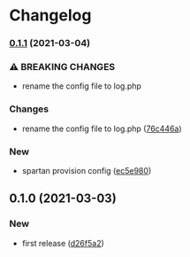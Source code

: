 # Changelog
### [0.1.1](https://github.com/spartan/logger/compare/v0.1.0...v0.1.1) (2021-03-04)


### ⚠ BREAKING CHANGES

* rename the config file to log.php

### Changes

* rename the config file to log.php ([76c446a](https://github.com/spartan/logger/commit/76c446a6af632b4831ced325ad7a5fb1280b2b36))


### New

* spartan provision config ([ec5e980](https://github.com/spartan/logger/commit/ec5e9806eb73969705731e3462363fa7a46cdbc5))

## 0.1.0 (2021-03-03)


### New

* first release ([d26f5a2](https://github.com/spartan/logger/commit/d26f5a213f99c1dcde4b0961af3f667cd96291c2))
